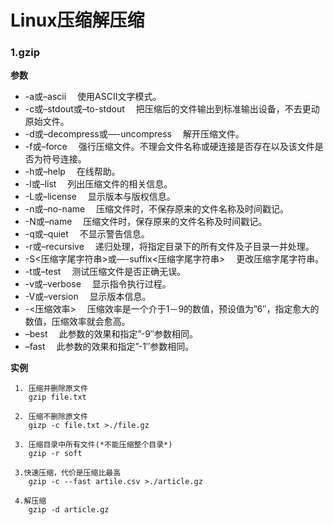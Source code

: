 # Linux压缩解压缩

### 1.gzip
**参数**
- -a或–ascii 　使用ASCII文字模式。 
- -c或–stdout或–to-stdout 　把压缩后的文件输出到标准输出设备，不去更动原始文件。 
- -d或–decompress或—-uncompress 　解开压缩文件。 
- -f或–force 　强行压缩文件。不理会文件名称或硬连接是否存在以及该文件是否为符号连接。 
- -h或–help 　在线帮助。 
- -l或–list 　列出压缩文件的相关信息。 
- -L或–license 　显示版本与版权信息。 
- -n或–no-name 　压缩文件时，不保存原来的文件名称及时间戳记。 
- -N或–name 　压缩文件时，保存原来的文件名称及时间戳记。 
- -q或–quiet 　不显示警告信息。 
- -r或–recursive 　递归处理，将指定目录下的所有文件及子目录一并处理。 
- -S<压缩字尾字符串>或—-suffix<压缩字尾字符串> 　更改压缩字尾字符串。 
- -t或–test 　测试压缩文件是否正确无误。 
- -v或–verbose 　显示指令执行过程。 
- -V或–version 　显示版本信息。 
- -<压缩效率> 　压缩效率是一个介于1－9的数值，预设值为”6″，指定愈大的数值，压缩效率就会愈高。 
- –best 　此参数的效果和指定”-9″参数相同。 
- –fast 　此参数的效果和指定”-1″参数相同。

**实例**
     
     1. 压缩并删除原文件
        gzip file.txt
      
     2. 压缩不删除原文件
        gizp -c file.txt >./file.gz
     
     3. 压缩目录中所有文件(*不能压缩整个目录*)
        gzip -r soft
     
     3.快速压缩，代价是压缩比最高  
        gzip -c --fast artile.csv >./article.gz
      
     4.解压缩
        gzip -d article.gz
     
